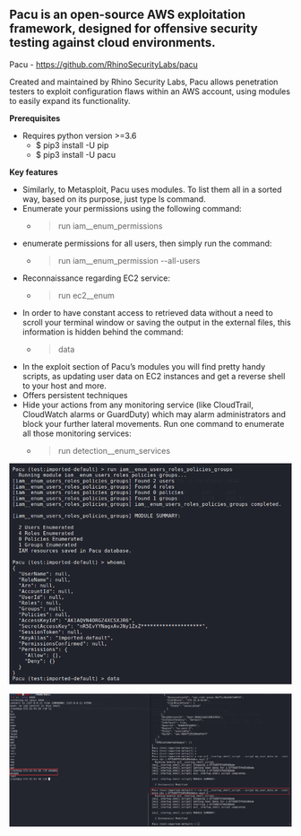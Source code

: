 
## Pacu is an open-source AWS exploitation framework, designed for offensive security testing against cloud environments.

Pacu - https://github.com/RhinoSecurityLabs/pacu

Created and maintained by Rhino Security Labs, Pacu allows penetration testers to exploit configuration flaws within an AWS account, using modules to easily expand its functionality.

**Prerequisites** 
* Requires python version >=3.6
  * $ pip3 install -U pip
  * $ pip3 install -U pacu

**Key features**
* Similarly, to Metasploit, Pacu uses modules. To list them all in a sorted way, based on its purpose, just type ls command.
* Enumerate your permissions using the following command:
  * > run iam__enum_permissions
* enumerate permissions for all users, then simply run the command: 
  * > run iam__enum_permission --all-users
* Reconnaissance regarding EC2 service:
  * > run ec2__enum
* In order to have constant access to retrieved data without a need to scroll your terminal window or saving the output in the external files, this information is hidden behind the command:
  * > data <service name>
* In the exploit section of Pacu’s modules you will find pretty handy scripts, as updating user data on EC2 instances and get a reverse shell to your host and more.
* Offers persistent techniques
* Hide your actions from any monitoring service (like CloudTrail, CloudWatch alarms or GuardDuty) which may alarm administrators and block your further lateral movements. Run one command to enumerate all those monitoring services: 
  * > run detection__enum_services

![Import Module](https://github.com/JonathanScheinert/Cloud_PT_Tools/blob/main/AWS/Screenshots/Pacu_1.png)


![Running The Script](https://github.com/JonathanScheinert/Cloud_PT_Tools/blob/main/AWS/Screenshots/Pacu_2.png)
